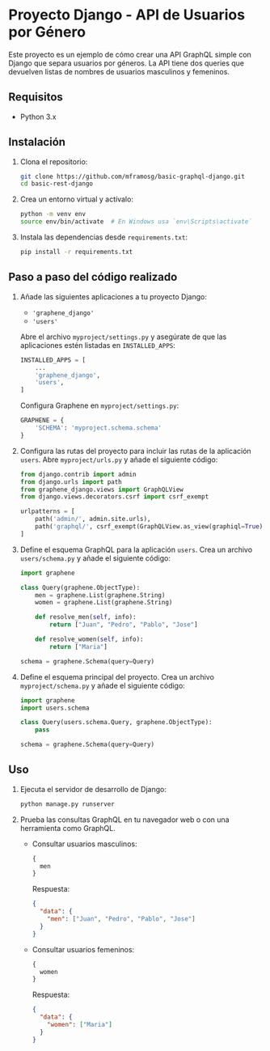 # Proyecto Django - API de Usuarios por Género

Este proyecto es un ejemplo de cómo crear una API GraphQL simple con Django que separa usuarios por géneros. La API tiene dos queries que devuelven listas de nombres de usuarios masculinos y femeninos.


## Requisitos

- Python 3.x

## Instalación

1. Clona el repositorio:

    ```sh
    git clone https://github.com/mframosg/basic-graphql-django.git
    cd basic-rest-django
    ```

2. Crea un entorno virtual y actívalo:

    ```sh
    python -m venv env
    source env/bin/activate  # En Windows usa `env\Scripts\activate`
    ```

3. Instala las dependencias desde `requirements.txt`:

    ```sh
    pip install -r requirements.txt
    ```

## Paso a paso del código realizado

1. Añade las siguientes aplicaciones a tu proyecto Django:

    - `'graphene_django'`
    - `'users'`

    Abre el archivo `myproject/settings.py` y asegúrate de que las aplicaciones estén listadas en `INSTALLED_APPS`:

    ```python
    INSTALLED_APPS = [
        ...
        'graphene_django',
        'users',
    ]
    ```

    Configura Graphene en `myproject/settings.py`:

    ```python
    GRAPHENE = {
        'SCHEMA': 'myproject.schema.schema'
    }
    ```

2. Configura las rutas del proyecto para incluir las rutas de la aplicación `users`. Abre `myproject/urls.py` y añade el siguiente código:

    ```python
    from django.contrib import admin
    from django.urls import path
    from graphene_django.views import GraphQLView
    from django.views.decorators.csrf import csrf_exempt

    urlpatterns = [
        path('admin/', admin.site.urls),
        path('graphql/', csrf_exempt(GraphQLView.as_view(graphiql=True))),
    ]
    ```

3. Define el esquema GraphQL para la aplicación `users`. Crea un archivo `users/schema.py` y añade el siguiente código:

    ```python
    import graphene

    class Query(graphene.ObjectType):
        men = graphene.List(graphene.String)
        women = graphene.List(graphene.String)

        def resolve_men(self, info):
            return ["Juan", "Pedro", "Pablo", "Jose"]

        def resolve_women(self, info):
            return ["Maria"]

    schema = graphene.Schema(query=Query)
    ```

4. Define el esquema principal del proyecto. Crea un archivo `myproject/schema.py` y añade el siguiente código:

    ```python
    import graphene
    import users.schema

    class Query(users.schema.Query, graphene.ObjectType):
        pass

    schema = graphene.Schema(query=Query)
    ```

## Uso

1. Ejecuta el servidor de desarrollo de Django:

    ```sh
    python manage.py runserver
    ```

2. Prueba las consultas GraphQL en tu navegador web o con una herramienta como GraphQL.

   - Consultar usuarios masculinos:

     ```graphql
     {
       men
     }
     ```

     Respuesta:

     ```json
     {
       "data": {
         "men": ["Juan", "Pedro", "Pablo", "Jose"]
       }
     }
     ```

   - Consultar usuarios femeninos:

     ```graphql
     {
       women
     }
     ```

     Respuesta:

     ```json
     {
       "data": {
         "women": ["Maria"]
       }
     }
     ```
